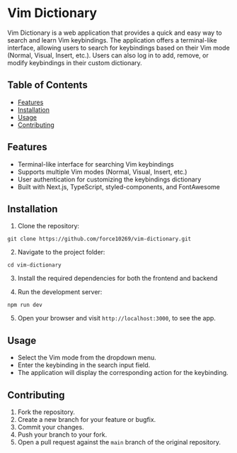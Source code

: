 # Vim Dictionary

Vim Dictionary is a web application that provides a quick and easy way to search and learn Vim keybindings. The application offers a terminal-like interface, allowing users to search for keybindings based on their Vim mode (Normal, Visual, Insert, etc.). Users can also log in to add, remove, or modify keybindings in their custom dictionary.

## Table of Contents

- [Features](#features)
- [Installation](#installation)
- [Usage](#usage)
- [Contributing](#contributing)

## Features

- Terminal-like interface for searching Vim keybindings
- Supports multiple Vim modes (Normal, Visual, Insert, etc.)
- User authentication for customizing the keybindings dictionary
- Built with Next.js, TypeScript, styled-components, and FontAwesome

## Installation

1. Clone the repository:

```
git clone https://github.com/force10269/vim-dictionary.git
```

2. Navigate to the project folder:

```
cd vim-dictionary
```

3. Install the required dependencies for both the frontend and backend

4. Run the development server:

```
npm run dev
```

5. Open your browser and visit `http://localhost:3000`, to see the app.

## Usage

- Select the Vim mode from the dropdown menu.
- Enter the keybinding in the search input field.
- The application will display the corresponding action for the keybinding.

## Contributing

1. Fork the repository.
2. Create a new branch for your feature or bugfix.
3. Commit your changes.
4. Push your branch to your fork.
5. Open a pull request against the `main` branch of the original repository.
